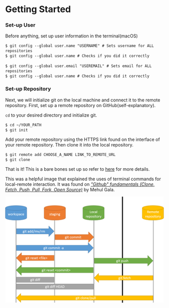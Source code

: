 # Getting Started

### Set-up User
Before anything, set up user information in the terminal(macOS)
```
$ git config --global user.name "USERNAME" # Sets username for ALL repositories
$ git config --global user.name # Checks if you did it correctly

$ git config --global user.email "USEREMAIL" # Sets email for ALL repositories
$ git config --global user.name # Checks if you did it correctly
```

### Set-up Repository
Next, we will initialize git on the local machine and connect it to the remote repository. First, set up a remote repository on GitHub(self-explanatory).

`cd` to your desired directory and initialize git.

```
$ cd ~/YOUR_PATH
$ git init
```

Add your remote repository using the HTTPS link found on the interface of your remote repository. Then clone it into the local repository.

```
$ git remote add CHOOSE_A_NAME LINK_TO_REMOTE_URL
$ git clone
```

That is it! This is a bare bones set up so refer to [here](https://docs.github.com/en/get-started/getting-started-with-git/setting-your-username-in-git) for more details.

This was a helpful image that explained the uses of terminal commands for local-remote interaction. It was found on [*"Github" fundamentals (Clone, Fetch, Push, Pull, Fork, Open Source)*](https://medium.com/@mehulgala77/github-fundamentals-clone-fetch-push-pull-fork-16d79bb16b79) by Mehul Gala.

![clipboard.png](sVhlW4HMR-clipboard.png)
